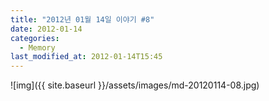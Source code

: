 ```yaml
---
title: "2012년 01월 14일 이야기 #8"
date: 2012-01-14
categories:
  - Memory
last_modified_at: 2012-01-14T15:45
---
```


![img]({{ site.baseurl }}/assets/images/md-20120114-08.jpg)

